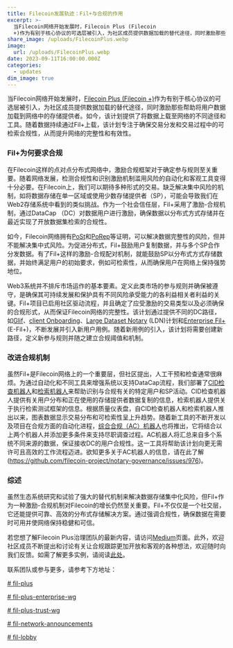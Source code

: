 ```yaml
---
title: Filecoin发展轨迹：Fil+与合规的作用
excerpt: >-
  当Filecoin网络开始发展时，Filecoin Plus (Filecoin
  +)作为有别于核心协议的可选层被引入，为社区成员提供数据加载的替代途径，同时激励那些帮助将用户数据加载到网络中的存储提供者。如今，该计划提供了将数据上载至网络的不同途径和工具。随着数据持续通过Fil+上载，该计划专注于确保交易分发和交易过程中的可检索合规性，从而提升网络的完整性和有效性。
share_image: /uploads/FilecoinPlus.webp
image:
  url: /uploads/FilecoinPlus.webp
date: 2023-09-11T16:00:00.000Z
categories:
  - updates
dim_image: true
---
```


当Filecoin网络开始发展时，[Filecoin Plus (Filecoin +)](https://filplus.storage/)作为有别于核心协议的可选层被引入，为社区成员提供数据加载的替代途径，同时激励那些帮助将用户数据加载到网络中的存储提供者。如今，该计划提供了将数据上载至网络的不同途径和工具。随着数据持续通过Fil+上载，该计划专注于确保交易分发和交易过程中的可检索合规性，从而提升网络的完整性和有效性。

### Fil+为何要求合规

在Filecoin这样的点对点分布式网络中，激励合规框架对于确定参与规则至关重要。随着网络发展，检测合规性和识别激励机制滥用风险的自动化和客观工具变得十分必要。在Filecoin上，我们可以期待多种形式的交易。缺乏解决集中风险的机制，如将数据存储在单一区域或使用少数存储提供者（SP），可能会导致我们在Web2存储系统中看到的类似挑战。作为一个社会信任层，Fil+采用了激励-合规机制，通过DataCap （DC）对数据用户进行激励，确保数据以分布式方式存储并在最近实现了开放数据集检索的合规性。

如今，Filecoin网络拥有[PoSt](https://spec.filecoin.io/algorithms/pos/post/)和[PoRep](https://spec.filecoin.io/algorithms/pos/porep/)等证明，可以解决数据完整性的风险，但并不能解决集中式风险。为促进分布式，Fil+鼓励用户复制数据，并与多个SP合作分发数据。有了Fil+这样的激励-合规配对机制，就能鼓励SP以分布式方式存储数据，并始终满足用户的初始要求，例如可检索性，从而确保用户在网络上保持强势地位。

Web3系统并不排斥市场运作的基本要素。定义此类市场的参与规则并确保被遵守，是确保其可持续发展和保护具有不同风险承受能力的各利益相关者利益的关键。Fil+项目已启用社区驱动流程，并且确定了应受激励的交易类型以及必须确保的合规形式，从而保证Filecoin网络的完整性。该计划通过提供不同的DC路径，如[Glif](https://verify.glif.io/)、[client Onboarding](https://github.com/filecoin-project/filecoin-plus-client-onboarding)、[Large Dataset Notary](https://github.com/filecoin-project/filecoin-plus-large-datasets) (LDN)计划和[Enterprise Fil+](https://efilplus.super.site/) (E-Fil+)，不断发展并引入新用户用例。随着新用例的引入，该计划将需要创建新路径，定义新参与规则并随之建立合规阈值和机制。

### 改进合规机制

虽然Fil+是Filecoin网络上的一个重要层，但社区提出，人工干预和检查通常很麻烦。为通过自动化和不同工具来增强系统以支持DataCap流程，我们部署了[CID检查机器人](https://github.com/data-preservation-programs/filplus-checker)和[检索机器人](https://github.com/data-preservation-programs/RetrievalBot)来帮助识别与合规有关的特定用户和SP活动。CID检查机器人提供有关用户分布和正在使用的存储提供者数据复制的信息，检索机器人提供关于执行检索测试框架的信息。根据质量仪表盘，自CID检查机器人和检索机器人推出以来，图表数据显示交易分布和可检索性呈上升趋势。随着新工具的不断开发以及项目在合规方面的自动化进程，[综合合规（AC）机器人](https://github.com/filecoin-project/notary-governance/issues/976)也将推出，它将结合以上两个机器人并添加更多条件来支持尽职调查过程。AC机器人将汇总来自多个系统不同来源的数据，保证接收DC的用户合规性。这一工具将帮助该计划向更无需许可且高效的工作流程迈进。欲知更多关于AC机器人的信息，请在此了解(https://github.com/filecoin-project/notary-governance/issues/976)。

### 综述

虽然生态系统研究和试验了强大的替代机制来解决数据存储集中化风险，但Fil+作为一种激励-合规机制对Filecoin的增长仍然至关重要。Fil+不仅仅是一个社交层，它还能提供可靠、高效的分布式存储解决方案。通过强调合规性，确保数据在需要时可用并使网络保持稳健和可信。

若您想了解Filecoin Plus治理团队的最新内容，请访问[Medium](https://medium.com/filecoin-plus)页面。此外，欢迎社区成员不断提出和讨论有关让合规跟踪更加开放和客观的各种想法，欢迎随时向我们反馈。如需了解更多实例，请阅读[此处](https://github.com/filecoin-project/notary-governance/discussions)。

联系团队或参与更多，请参考下方地址：

[# fil-plus](https://filecoinproject.slack.com/archives/C01DLAPKDGX)

[# fil-plus-enterprise-wg](https://filecoinproject.slack.com/archives/C03MHVAABFV)

[# fil-plus-trust-wg](https://filecoinproject.slack.com/archives/C0405HANNBT)

[# fil-network-announcements](https://filecoinproject.slack.com/archives/C01AC6999KQ)

[# fil-lobby](https://filecoinproject.slack.com/archives/CEHTVSEG6)
